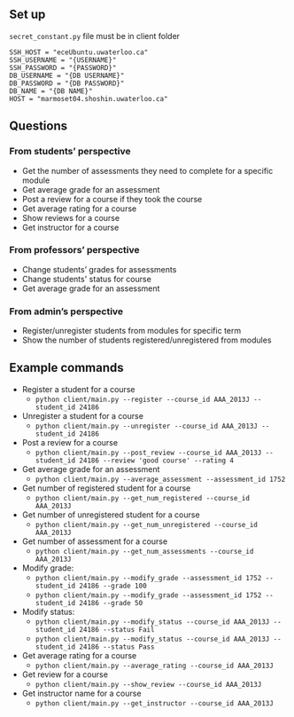 ## Set up
`secret_constant.py` file must be in client folder
```
SSH_HOST = "eceUbuntu.uwaterloo.ca"
SSH_USERNAME = "{USERNAME}"
SSH_PASSWORD = "{PASSWORD}"
DB_USERNAME = "{DB USERNAME}"
DB_PASSWORD = "{DB PASSWORD}"
DB_NAME = "{DB NAME}"
HOST = "marmoset04.shoshin.uwaterloo.ca"
```

## Questions
### From students’ perspective
- Get the number of assessments they need to complete for a specific module
- Get average grade for an assessment
- Post a review for a course if they took the course
- Get average rating for a course
- Show reviews for a course
- Get instructor for a course

### From professors’ perspective
- Change students’ grades for assessments
- Change students' status for course
- Get average grade for an assessment

### From admin’s perspective
- Register/unregister students from modules for specific term
- Show the number of students registered/unregistered from modules

## Example commands
- Register a student for a course
  - `python client/main.py --register --course_id AAA_2013J --student_id 24186`
- Unregister a student for a course
  - `python client/main.py --unregister --course_id AAA_2013J --student_id 24186`
- Post a review for a course
  - `python client/main.py --post_review --course_id AAA_2013J --student_id 24186 --review 'good course' --rating 4`
- Get average grade for an assessment
  - `python client/main.py --average_assessment --assessment_id 1752`
- Get number of registered student for a course
  - `python client/main.py --get_num_registered --course_id AAA_2013J`
- Get number of unregistered student for a course
  - `python client/main.py --get_num_unregistered --course_id AAA_2013J`
- Get number of assessment for a course
  - `python client/main.py --get_num_assessments --course_id AAA_2013J`
- Modify grade:
  - `python client/main.py --modify_grade --assessment_id 1752 --student_id 24186 --grade 100`
  - `python client/main.py --modify_grade --assessment_id 1752 --student_id 24186 --grade 50`
- Modify status:
  - `python client/main.py --modify_status --course_id AAA_2013J --student_id 24186 --status Fail`
  - `python client/main.py --modify_status --course_id AAA_2013J --student_id 24186 --status Pass`
- Get average rating for a course
  - `python client/main.py --average_rating --course_id AAA_2013J`
- Get review for a course
  - `python client/main.py --show_review --course_id AAA_2013J`
- Get instructor name for a course
  - `python client/main.py --get_instructor --course_id AAA_2013J`
